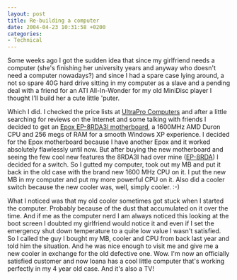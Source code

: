 ```yaml
---
layout: post
title: Re-building a computer
date: 2004-04-23 10:31:58 +0200
categories:
- Technical
---
```

<p>Some weeks ago I got the sudden idea that since my girlfriend needs a computer (she's finishing her university years and anyway who doesn't need a computer nowadays?) and since I had a spare case lying around, a not so spare 40G hard drive sitting in my computer as a slave and a pending deal with a friend for an ATI All-In-Wonder for my old MiniDisc player I thought I'll build her a cute little 'puter.</p>
<p>Which I did. I checked the price lists at <a href="http://www.ultrapro.ro">UltraPro Computers</a> and after a little searching for reviews on the Internet and some talking with friends I decided to get an <a href="http://www.epox.nl/english/products/motherboard/8rda3i.htm">Epox EP-8RDA3I motherboard</a>, a 1600MHz AMD Duron CPU and 256 megs of RAM for a smooth Windows XP experience. I decided for the Epox motherboard because I have another Epox and it worked absolutely flawlessly until now. But after buying the new motherboard and seeing the few cool new features the 8RDA3I had over mine (<a href="http://www.epox.nl/english/products/motherboard/8rda.htm">EP-8RDA</a>) I decided for a switch. So I gutted my computer, took out my MB and put it back in the old case with the brand new 1600 MHz CPU on it. I put the new MB in my computer and put my more powerful CPU on it. Also did a cooler switch because the new cooler was, well, simply cooler. :-)</p>
<p>What I noticed was that my old cooler sometimes got stuck when I started the computer. Probably because of the dust that accumulated on it over the time. And if me as the computer nerd I am always noticed this looking at the boot screen I doubted my girlfriend would notice it and even if I set the emergency shut down temperature to a quite low value I wasn't satisfied. So I called the guy I bought my MB, cooler and CPU from back last year and told him the situation. And he was nice enough to visit me and give me a new cooler in exchange for the old defective one. Wow. I'm now an officially satisfied customer and now Ioana has a cool little computer that's working perfectly in my 4 year old case. And it's also a TV!</p>
